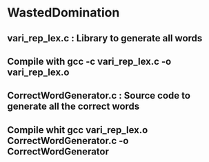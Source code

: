 # WastedDomination
## vari_rep_lex.c : Library to generate all words
## Compile with gcc -c vari_rep_lex.c -o vari_rep_lex.o
## CorrectWordGenerator.c : Source code to generate all the correct words
## Compile whit gcc vari_rep_lex.o CorrectWordGenerator.c -o CorrectWordGenerator

